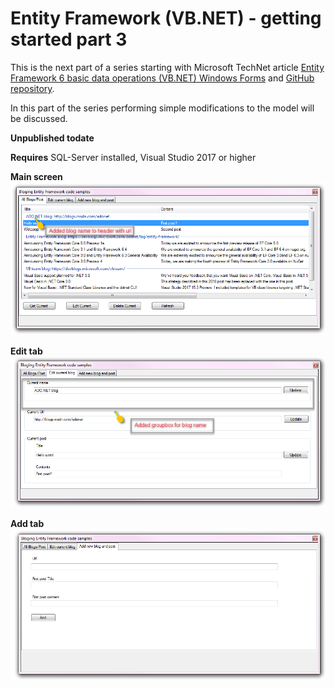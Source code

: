 # Entity Framework (VB.NET) - getting started part 3
This is the next part of a series starting with Microsoft TechNet article [Entity Framework 6 basic data operations (VB.NET) Windows Forms](https://social.technet.microsoft.com/wiki/contents/articles/53700.entity-framework-6-basic-data-operations-vb-net-window-forms.aspx) and [GitHub repository](https://github.com/karenpayneoregon/ef6-basic-crud-vb/tree/master).

In this part of the series performing simple modifications to the model will be discussed.


**Unpublished todate**

**Requires**
SQL-Server installed, Visual Studio 2017 or higher

**Main screen**
![Main screen](assets/MainTab.png)

**Edit tab**
![edit screen](assets/editTab.png)

**Add tab**
![add tab](assets/AddTab.png)

